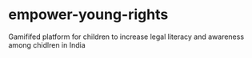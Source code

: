 # empower-young-rights
 Gamififed platform for children to increase legal literacy and awareness among chidlren in India
